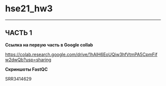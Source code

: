 # hse21_hw3

____


## ЧАСТЬ 1

**Ссылка на первую часть в Google collab**

https://colab.research.google.com/drive/1hAlH6EoUQiw3hfVtmPA5CpmFifw2dwQb?usp=sharing


**Скриншоты FastQC**

SRR3414629

